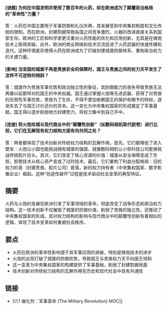 #### [谜题] 为何在中国发明并使用了数百年的火药，却在欧洲成为了颠覆政治格局的“革命性”力量？
答：火药在中国主要用于军事防御和礼仪庆典，其发展受到中央集权制度和文化传统的限制。而在欧洲，封建割据导致各国之间竞争激烈，火器的改进直接关系到国家生存。欧洲的工匠和科学家更注重对火药性能的优化和应用创新，尤其是在铸炮技术上取得突破。此外，欧洲的商业网络和技术交流促进了火药武器的快速传播和迭代。这种环境差异使得火药在欧洲成为了打破封建城堡防御体系、重构政治权力的关键力量。

#### [影响] 当坚固的城堡不再是贵族安全的保障时，国王与贵族之间的权力天平发生了怎样不可逆转的倾斜？
答：城堡作为贵族军事优势和政治独立性的象征，其防御能力的丧失导致贵族无法再像以前那样对抗国王的中央权威。国王通过掌握火炮等先进武器，获得了对贵族的压倒性军事优势。贵族为了生存，不得不更加依赖国王的保护和赐予的特权，逐渐失去了与国王讨价还价的资本。这一变化为中央集权国家的形成奠定了军事基础，国王得以逐步削弱地方封建势力，将权力集中到自己手中。

#### [连接] 将火炮攻城与现代商业中的“颠覆性创新”（如数码相机取代胶卷）进行比较，它们在瓦解现有权力结构方面有何共同之处？
答：两者都体现了技术创新对传统权力结构的瓦解作用。首先，它们都降低了进入壁垒：火炮让小国也能挑战拥有城堡的强国，就像数码相机让小型科技公司能够挑战传统胶片巨头。其次，它们改变了核心资源的价值：城堡从安全保障变成了负担，胶卷技术从核心资产变成了过时技术。最后，它们重构了利益分配格局：旧的权力阶层（封建贵族、胶片公司）衰落，新的权力持有者（中央集权国家、数字影像企业）崛起。这种“创造性破坏”过程是技术驱动社会变革的典型特征。

## 摘要
火药与火炮的发展在欧洲引发了军事领域的革命，彻底改变了战争形态和政治权力结构。这一技术创新不仅摧毁了城堡的防御价值，削弱了贵族的独立性，还推动了中央集权国家的形成。其对权力结构的影响与现代商业中的颠覆性创新有着相似的逻辑，体现了技术变革如何重塑社会秩序。

## 要点
- 火药在欧洲的革命性影响源于其军事应用的突破，特别是铸炮技术的进步
- 火炮的出现打破了城堡的防御优势，导致国王与贵族权力天平向国王倾斜
- 这一变革为中央集权国家的构建提供了军事基础，削弱了封建割据局面
- 技术创新对传统权力结构的瓦解作用在历史和现代社会中具有共通性

## 链接
- [[1.1 催化剂：军事革命 (The Military Revolution) MOC]]
